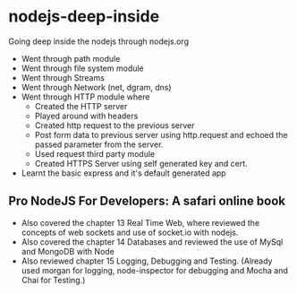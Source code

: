 # nodejs-deep-inside
Going deep inside the nodejs through nodejs.org

- Went through path module
- Went through file system module
- Went through Streams
- Went through Network (net, dgram, dns)
- Went through HTTP module where
    - Created the HTTP server
    - Played around with headers
    - Created http request to the previous server
    - Post form data to previous server using http.request and echoed the passed parameter from the server.
    - Used request third party module
    - Created HTTPS Server using self generated key and cert.
- Learnt the basic express and it's default generated app

## Pro NodeJS For Developers: A safari online book
- Also covered the chapter 13 Real Time Web, where reviewed the concepts of web sockets and use of socket.io with nodejs.
- Also covered the chapter 14 Databases and reviewed the use of MySql and MongoDB with Node
- Also reviewed chapter 15 Logging, Debugging and Testing. (Already used morgan for logging, node-inspector for debugging and Mocha and Chai for Testing.)